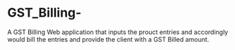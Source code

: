 # GST_Billing-
A GST Billing Web application that inputs the prouct entries and accordingly would bill the entries and provide the client with a GST Billed amount.
